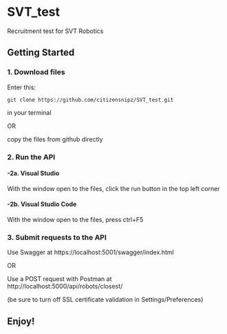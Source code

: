# SVT_test
Recruitment test for SVT Robotics

## Getting Started
### 1. Download files 
Enter this:
```
git clone https://github.com/citizensnipz/SVT_test.git
```
in your terminal

OR

copy the files from github directly

### 2. Run the API

   #### -2a. Visual Studio
   With the window open to the files, click the run button in the top left corner
   
   #### -2b. Visual Studio Code
   With the window open to the files, press ctrl+F5

### 3. Submit requests to the API

Use Swagger at https://localhost:5001/swagger/index.html

OR

Use a POST request with Postman at http://localhost:5000/api/robots/closest/


(be sure to turn off SSL certificate validation in Settings/Preferences)


## Enjoy!
